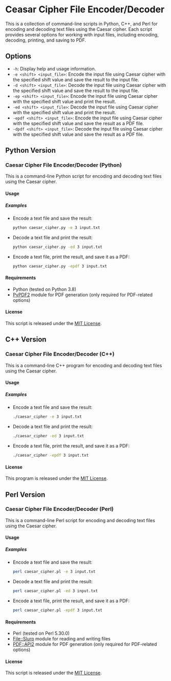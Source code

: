 
# Ceasar Cipher File Encoder/Decoder

This is a collection of command-line scripts in Python, C++, and Perl for encoding and decoding text files using the Caesar cipher. Each script provides several options for working with input files, including encoding, decoding, printing, and saving to PDF.

## Options

- `-h`: Display help and usage information.
- `-e <shift> <input_file>`: Encode the input file using Caesar cipher with the specified shift value and save the result to the input file.
- `-d <shift> <input_file>`: Decode the input file using Caesar cipher with the specified shift value and save the result to the input file.
- `-ep <shift> <input_file>`: Encode the input file using Caesar cipher with the specified shift value and print the result.
- `-ed <shift> <input_file>`: Decode the input file using Caesar cipher with the specified shift value and print the result.
- `-epdf <shift> <input_file>`: Encode the input file using Caesar cipher with the specified shift value and save the result as a PDF file.
- `-dpdf <shift> <input_file>`: Decode the input file using Caesar cipher with the specified shift value and save the result as a PDF file.

## Python Version

### Caesar Cipher File Encoder/Decoder (Python)

This is a command-line Python script for encoding and decoding text files using the Caesar cipher.

#### Usage

##### Examples

- Encode a text file and save the result:
  ```bash
  python caesar_cipher.py -e 3 input.txt
  ```

- Decode a text file and print the result:
  ```bash
  python caesar_cipher.py -ed 3 input.txt
  ```

- Encode a text file, print the result, and save it as a PDF:
  ```bash
  python caesar_cipher.py -epdf 3 input.txt
  ```

#### Requirements

- Python (tested on Python 3.8)
- [PyPDF2](https://pypi.org/project/PyPDF2/) module for PDF generation (only required for PDF-related options)

#### License

This script is released under the [MIT License](LICENSE).

## C++ Version

### Caesar Cipher File Encoder/Decoder (C++)

This is a command-line C++ program for encoding and decoding text files using the Caesar cipher.

#### Usage

##### Examples

- Encode a text file and save the result:
  ```bash
  ./caesar_cipher -e 3 input.txt
  ```

- Decode a text file and print the result:
  ```bash
  ./caesar_cipher -ed 3 input.txt
  ```

- Encode a text file, print the result, and save it as a PDF:
  ```bash
  ./caesar_cipher -epdf 3 input.txt
  ```

#### License

This program is released under the [MIT License](LICENSE).

## Perl Version

### Caesar Cipher File Encoder/Decoder (Perl)

This is a command-line Perl script for encoding and decoding text files using the Caesar cipher.

#### Usage

##### Examples

- Encode a text file and save the result:
  ```bash
  perl caesar_cipher.pl -e 3 input.txt
  ```

- Decode a text file and print the result:
  ```bash
  perl caesar_cipher.pl -ed 3 input.txt
  ```

- Encode a text file, print the result, and save it as a PDF:
  ```bash
  perl caesar_cipher.pl -epdf 3 input.txt
  ```

#### Requirements

- Perl (tested on Perl 5.30.0)
- [File::Slurp](https://metacpan.org/pod/File::Slurp) module for reading and writing files
- [PDF::API2](https://metacpan.org/pod/PDF::API2) module for PDF generation (only required for PDF-related options)

#### License

This script is released under the [MIT License](LICENSE).
